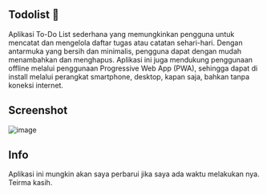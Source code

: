 ## Todolist 📝

Aplikasi To-Do List sederhana yang memungkinkan pengguna untuk mencatat dan mengelola daftar tugas atau catatan sehari-hari. Dengan antarmuka yang bersih dan minimalis, pengguna dapat dengan mudah menambahkan dan menghapus. Aplikasi ini juga mendukung penggunaan offline melalui penggunaan Progressive Web App (PWA), sehingga dapat di install melalui perangkat smartphone, desktop, kapan saja, bahkan tanpa koneksi internet.

## Screenshot

![image](https://github.com/galihap76/todolist/assets/83481679/7389f205-7e0f-4a7e-922f-46a0c2019c15)

## Info

Aplikasi ini mungkin akan saya perbarui jika saya ada waktu melakukan nya. Teirma kasih.
